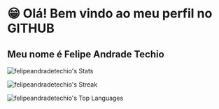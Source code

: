 # 😁 Olá! Bem vindo ao meu perfil no GITHUB
## Meu nome é Felipe Andrade Techio

![felipeandradetechio's Stats](https://github-readme-stats.vercel.app/api?username=felipeandradetechio&theme=highcontrast&show_icons=true&hide_border=false&count_private=true)

![felipeandradetechio's Streak](https://github-readme-streak-stats.herokuapp.com/?user=felipeandradetechio&theme=highcontrast&hide_border=false)

![felipeandradetechio's Top Languages](https://github-readme-stats.vercel.app/api/top-langs/?username=felipeandradetechio&theme=highcontrast&show_icons=true&hide_border=false&layout=compact)



